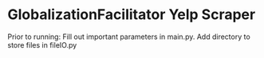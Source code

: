 # GlobalizationFacilitator Yelp Scraper

Prior to running:
  Fill out important parameters in main.py. Add directory to store files in fileIO.py